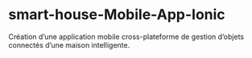 # smart-house-Mobile-App-Ionic
Création d’une application mobile cross-plateforme de gestion d’objets connectés d’une maison intelligente.
